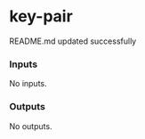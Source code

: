 # key-pair

<!-- BEGINNING OF PRE-COMMIT-TERRAFORM DOCS HOOK -->
README.md updated successfully
<!-- END OF PRE-COMMIT-TERRAFORM DOCS HOOK -->

<!-- BEGIN_TF_DOCS -->
### Inputs

No inputs.

### Outputs

No outputs.
<!-- END_TF_DOCS -->
